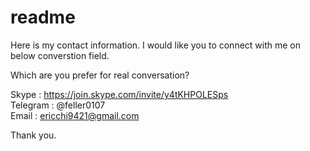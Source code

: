 # readme

Here is my contact information.
I would like you to connect with me on below converstion field.

Which are you prefer for real conversation?

Skype : https://join.skype.com/invite/y4tKHPOLESps
</br>
Telegram : @feller0107
</br>
Email : ericchi9421@gmail.com

Thank you.


